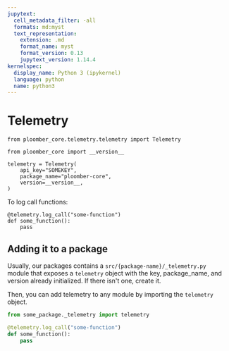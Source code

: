 ```yaml
---
jupytext:
  cell_metadata_filter: -all
  formats: md:myst
  text_representation:
    extension: .md
    format_name: myst
    format_version: 0.13
    jupytext_version: 1.14.4
kernelspec:
  display_name: Python 3 (ipykernel)
  language: python
  name: python3
---
```


# Telemetry

```{code-cell} ipython3
from ploomber_core.telemetry.telemetry import Telemetry
```

```{code-cell} ipython3
from ploomber_core import __version__

telemetry = Telemetry(
    api_key="SOMEKEY",
    package_name="ploomber-core",
    version=__version__,
)
```

To log call functions:

```{code-cell} ipython3
@telemetry.log_call("some-function")
def some_function():
    pass
```

## Adding it to a package

Usually, our packages contains a `src/{package-name}/_telemetry.py` module that exposes a `telemetry` object with the key, package_name, and version already initialized. If there isn't one, create it.

Then, you can add telemetry to any module by importing the `telemetry` object.

```python
from some_package._telemetry import telemetry

@telemetry.log_call("some-function")
def some_function():
    pass
```
